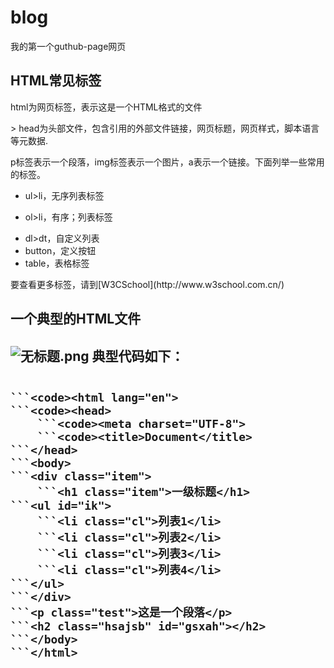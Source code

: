 # blog
我的第一个guthub-page网页
<h2>HTML常见标签</h2>
<p>html为网页标签，<!DOCTYPE html>表示这是一个HTML格式的文件</p>
> head为头部文件，包含引用的外部文件链接，网页标题，网页样式，脚本语言等元数据.

p标签表示一个段落，img标签表示一个图片，a表示一个链接。下面列举一些常用的标签。
* ul>li，无序列表标签
- ol>li，有序；列表标签
+ dl>dt，自定义列表
+ button，定义按钮
+ table，表格标签

<p>要查看更多标签，请到[W3CSchool](http://www.w3school.com.cn/)</p>
<h2>一个典型的HTML文件<h2>


![无标题.png](http://upload-images.jianshu.io/upload_images/4061504-c3af705f80c1f518.png?imageMogr2/auto-orient/strip%7CimageView2/2/w/1240)
典型代码如下：

```

```<code><html lang="en">
```<code><head>
	```<code><meta charset="UTF-8">
	```<code><title>Document</title>
```</head>
```<body>
```<div class="item">
	```<h1 class="item">一级标题</h1>
```<ul id="ik">
	```<li class="cl">列表1</li>
	```<li class="cl">列表2</li>
	```<li class="cl">列表3</li>
	```<li class="cl">列表4</li>
```</ul>
```</div>
```<p class="test">这是一个段落</p>
```<h2 class="hsajsb" id="gsxah"></h2>
```</body>
```</html>

```

